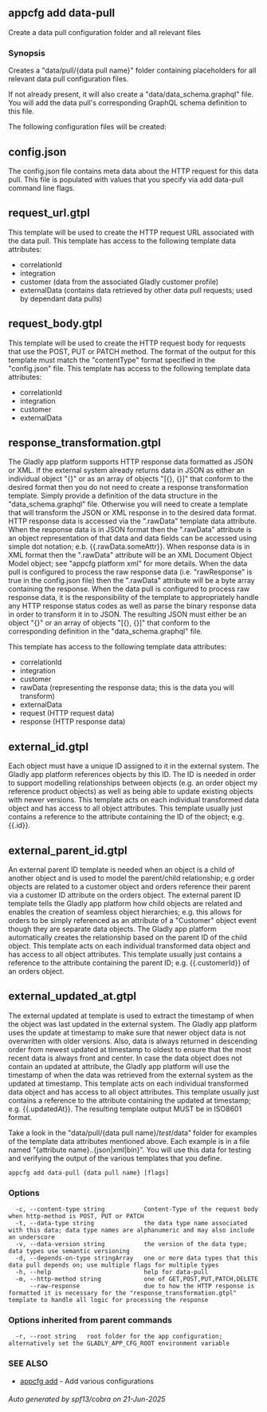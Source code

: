 ## appcfg add data-pull

Create a data pull configuration folder and all relevant files

### Synopsis

Creates a "data/pull/{data pull name}" folder containing placeholders for all relevant 
data pull configuration files.

If not already present, it will also create a "data/data_schema.graphql" file. You will
add the data pull's corresponding GraphQL schema definition to this file.

The following configuration files will be created:

config.json
-----------
The config.json file contains meta data about the HTTP request for this data pull. This
file is populated with values that you specify via add data-pull command line flags.

request_url.gtpl
----------------
This template will be used to create the HTTP request URL associated with the
data pull. This template has access to the following template data attributes:
- correlationId
- integration
- customer (data from the associated Gladly customer profile)
- externalData (contains data retrieved by other data pull requests; used by dependant data pulls)

request_body.gtpl
-----------------
This template will be used to create the HTTP request body for requests that
use the POST, PUT or PATCH method. The format of the output for this template
must match the "contentType" format specified in the "config.json" file. This
template has access to the following template data attributes:
- correlationId
- integration
- customer
- externalData
 
response_transformation.gtpl
----------------------------
The Gladly app platform supports HTTP response data formatted as JSON or XML. If
the external system already returns data in JSON as either an individual
object "{}" or as an array of objects "[{}, {}]" that conform to the desired
format then you do not need to create a response transformation template.
Simply provide a definition of the data structure in the "data_schema.graphql"
file. Otherwise you will need to create a template that will transform the JSON
or XML response in to the desired data format. HTTP response data is accessed
via the ".rawData" template data attribute. When the response data is in JSON
format then the ".rawData" attribute is an object representation of that data
and data fields can be accessed using simple dot notation; e.b. {{.rawData.someAttr}}.
When response data is in XML format then the ".rawData" attribute will be an
XML Document Object Model object; see "appcfg platform xml" for more details.
When the data pull is configured to process the raw response data (i.e. "rawResponse"
is true in the config.json file) then the ".rawData" attribute will be a
byte array containing the response. When the data pull is configured to process
raw response data, it is the responsibility of the template to appropriately
handle any HTTP response status codes as well as parse the binary response data
in order to transform it in to JSON. The resulting JSON must either be an object
"{}" or an array of objects "[{}, {}]" that conform to the corresponding
definition in the "data_schema.graphql" file.

This template has access to the following template data attributes:
- correlationId
- integration
- customer
- rawData (representing the response data; this is the data you will transform)
- externalData
- request (HTTP request data)
- response (HTTP response data)

external_id.gtpl
----------------
Each object must have a unique ID assigned to it in the external system. The
Gladly app platform references objects by this ID. The ID is needed in order
to support modelling relationships between objects (e.g. an order object my
reference product objects) as well as being able to update existing objects
with newer versions. This template acts on each individual transformed data
object and has access to all object attributes. This template usually just
contains a reference to the attribute containing the ID of the object;
e.g. {{.id}}.

external_parent_id.gtpl
-----------------------
An external parent ID template is needed when an object is a child of another
object and is used to model the parent/child relationship; e.g order objects
are related to a customer object and orders reference their parent via a
customer ID attribute on the orders object. The external parent ID template tells
the Gladly app platform how child objects are related and enables the creation
of seamless object hierarchies; e.g. this allows for orders to be simply
referenced as an attribute of a "Customer" object event though they are separate
data objects. The Gladly app platform automatically creates the relationship
based on the parent ID of the child object. This template acts on each individual
transformed data object and has access to all object attributes. This template
usually just contains a reference to the attribute containing the parent ID;
e.g. {{.customerId}} of an orders object.

external_updated_at.gtpl
------------------------
The external updated at template is used to extract the timestamp of when
the object was last updated in the external system. The Gladly app platform
uses the update at timestamp to make sure that newer object data is not
overwritten with older versions. Also, data is always returned in descending
order from newest updated at timestamp to oldest to ensure that the most recent
data is always front and center. In case the data object does not contain
an updated at attribute, the Gladly app platform will use the timestamp of
when the data was retrieved from the external system as the updated at
timestamp. This template acts on each individual transformed data object and
has access to all object attributes. This template usually just contains
a reference to the attribute containing the updated at timestamp;
e.g. {{.updatedAt}}. The resulting template output MUST be in ISO8601 format.


Take a look in the "data/pull/{data pull name}/_test_/data" folder for examples
of the template data attributes mentioned above. Each example is in a file
named "{attribute name}..{json|xml|bin}". You will use this data for testing and verifying
the output of the various templates that you define.


```
appcfg add data-pull {data pull name} [flags]
```

### Options

```
  -c, --content-type string           Content-Type of the request body when http-method is POST, PUT or PATCH
  -t, --data-type string              the data type name associated with this data; data type names are alphanumeric and may also include an underscore
  -v, --data-version string           the version of the data type; data types use semantic versioning
  -d, --depends-on-type stringArray   one or more data types that this data pull depends on; use multiple flags for multiple types
  -h, --help                          help for data-pull
  -m, --http-method string            one of GET,POST,PUT,PATCH,DELETE
      --raw-response                  due to how the HTTP response is formatted it is necessary for the "response_transformation.gtpl" template to handle all logic for processing the response
```

### Options inherited from parent commands

```
  -r, --root string   root folder for the app configuration; alternatively set the GLADLY_APP_CFG_ROOT environment variable
```

### SEE ALSO

* [appcfg add](appcfg_add.md)	 - Add various configurations

###### Auto generated by spf13/cobra on 21-Jun-2025
